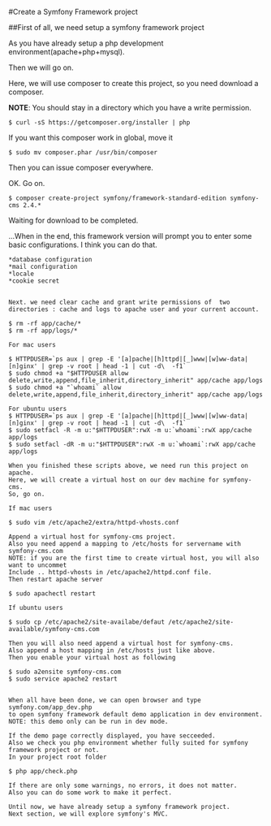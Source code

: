 #Create a Symfony Framework project

##First of all, we need setup a symfony framework project

As you have already  setup a php development environment(apache+php+mysql).
	
Then we will go on.

Here, we will use composer to create this project, so you need download a composer.

**NOTE**: You should stay in a directory which you have a write permission.

```	
$ curl -sS https://getcomposer.org/installer | php
```

If you want this composer work in global, move it

```
$ sudo mv composer.phar /usr/bin/composer
```

Then you can issue composer everywhere.

OK. Go on.

```
$ composer create-project symfony/framework-standard-edition symfony-cms 2.4.*
```

Waiting for download to be completed.

...When in the end, this framework version will prompt you to enter some basic configurations. I think you can do that.
	
	*database configuration
	*mail configuration
	*locale
	*cookie secret
	

	Next. we need clear cache and grant write permissions of  two directories : cache and logs to apache user and your current account.
	
	$ rm -rf app/cache/*
	$ rm -rf app/logs/*

	For mac users
	
	$ HTTPDUSER=`ps aux | grep -E '[a]pache|[h]ttpd|[_]www|[w]ww-data|[n]ginx' | grep -v root | head -1 | cut -d\  -f1`
	$ sudo chmod +a "$HTTPDUSER allow delete,write,append,file_inherit,directory_inherit" app/cache app/logs
	$ sudo chmod +a "`whoami` allow delete,write,append,file_inherit,directory_inherit" app/cache app/logs
	
	For ubuntu users
	$ HTTPDUSER=`ps aux | grep -E '[a]pache|[h]ttpd|[_]www|[w]ww-data|[n]ginx' | grep -v root | head -1 | cut -d\  -f1`
	$ sudo setfacl -R -m u:"$HTTPDUSER":rwX -m u:`whoami`:rwX app/cache app/logs
	$ sudo setfacl -dR -m u:"$HTTPDUSER":rwX -m u:`whoami`:rwX app/cache app/logs

	When you finished these scripts above, we need run this project on apache.
	Here, we will create a virtual host on our dev machine for symfony-cms.
	So, go on.

	If mac users
	
	$ sudo vim /etc/apache2/extra/httpd-vhosts.conf
	
	Append a virtual host for symfony-cms project.	
	Also you need append a mapping to /etc/hosts for servername with symfony-cms.com
	NOTE: if you are the first time to create virtual host, you will also want to uncommet
	Include .. httpd-vhosts in /etc/apache2/httpd.conf file.
	Then restart apache server

	$ sudo apachectl restart
	
	If ubuntu users

	$ sudo cp /etc/apache2/site-availabe/defaut /etc/apache2/site-available/symfony-cms.com
	
	Then you will also need append a virtual host for symfony-cms.
	Also append a host mapping in /etc/hosts just like above.
	Then you enable your virtual host as following

	$ sudo a2ensite symfony-cms.com
	$ sudo service apache2 restart
	
	
	When all have been done, we can open browser and type symfony.com/app_dev.php
  	to open symfony framework default demo application in dev environment.
	NOTE: this demo only can be run in dev mode.

	If the demo page correctly displayed, you have secceeded.
	Also we check you php environment whether fully suited for symfony framework project or not.
	In your project root folder
	
	$ php app/check.php

	If there are only some warnings, no errors, it does not matter. 
	Also you can do some work to make it perfect.
	
	Until now, we have already setup a symfony framework project.
	Next section, we will explore symfony's MVC.
	

	

